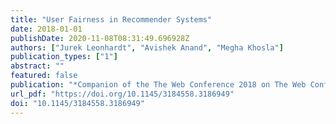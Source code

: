 ```yaml
---
title: "User Fairness in Recommender Systems"
date: 2018-01-01
publishDate: 2020-11-08T08:31:49.696928Z
authors: ["Jurek Leonhardt", "Avishek Anand", "Megha Khosla"]
publication_types: ["1"]
abstract: ""
featured: false
publication: "*Companion of the The Web Conference 2018 on The Web Conference 2018, WWW 2018, Lyon , France, April 23-27, 2018*"
url_pdf: "https://doi.org/10.1145/3184558.3186949"
doi: "10.1145/3184558.3186949"
---
```


